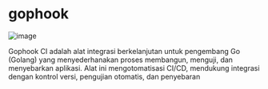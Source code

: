 # gophook
![image](https://github.com/user-attachments/assets/cc751670-5624-4bc8-ab23-dec6ebb8ccb1)

Gophook CI adalah alat integrasi berkelanjutan untuk pengembang Go (Golang) yang menyederhanakan proses membangun, menguji, dan menyebarkan aplikasi. Alat ini mengotomatisasi CI/CD, mendukung integrasi dengan kontrol versi, pengujian otomatis, dan penyebaran
